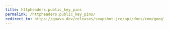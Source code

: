 ```yaml
---
title: httpheaders.public_key_pins
permalink: /httpheaders.public_key_pins/
redirect_to: https://guava.dev/releases/snapshot-jre/api/docs/com/google/common/net/HttpHeaders.html#PUBLIC_KEY_PINS
---
```


